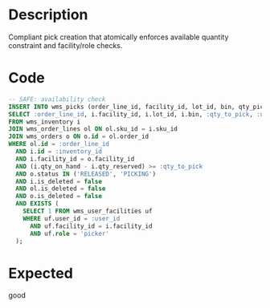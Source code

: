 # Description

Compliant pick creation that atomically enforces available quantity constraint and facility/role checks.

# Code

```sql
-- SAFE: availability check
INSERT INTO wms_picks (order_line_id, facility_id, lot_id, bin, qty_picked, picker_id, status)
SELECT :order_line_id, i.facility_id, i.lot_id, i.bin, :qty_to_pick, :user_id, 'CREATED'
FROM wms_inventory i
JOIN wms_order_lines ol ON ol.sku_id = i.sku_id
JOIN wms_orders o ON o.id = ol.order_id
WHERE ol.id = :order_line_id
  AND i.id = :inventory_id
  AND i.facility_id = o.facility_id
  AND (i.qty_on_hand - i.qty_reserved) >= :qty_to_pick
  AND o.status IN ('RELEASED', 'PICKING')
  AND i.is_deleted = false
  AND ol.is_deleted = false
  AND o.is_deleted = false
  AND EXISTS (
    SELECT 1 FROM wms_user_facilities uf 
    WHERE uf.user_id = :user_id 
      AND uf.facility_id = i.facility_id
      AND uf.role = 'picker'
  );
```

# Expected

good